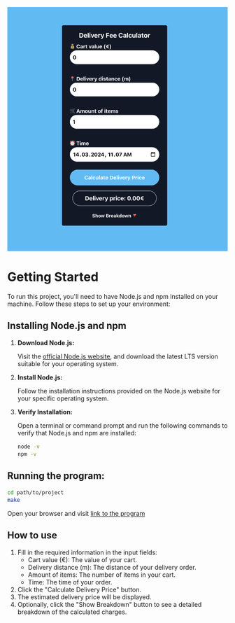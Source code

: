 ![ui](/screenshot.png)

# Getting Started

To run this project, you'll need to have Node.js and npm installed on your machine. Follow these steps to set up your environment:

## Installing Node.js and npm

1. **Download Node.js:**

   Visit the [official Node.js website](https://nodejs.org/), and download the latest LTS version suitable for your operating system.

2. **Install Node.js:**

   Follow the installation instructions provided on the Node.js website for your specific operating system.

3. **Verify Installation:**

   Open a terminal or command prompt and run the following commands to verify that Node.js and npm are installed:

   ```bash
   node -v
   npm -v
   ```

## Running the program:

```bash
cd path/to/project
make

```

Open your browser and visit [link to the program](http://localhost:3000)

## How to use

1. Fill in the required information in the input fields:
   - Cart value (€): The value of your cart.
   - Delivery distance (m): The distance of your delivery order.
   - Amount of items: The number of items in your cart.
   - Time: The time of your order.
2. Click the "Calculate Delivery Price" button.
3. The estimated delivery price will be displayed.
4. Optionally, click the "Show Breakdown" button to see a detailed breakdown of the calculated charges.
